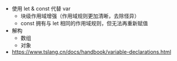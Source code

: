 - 使用 let & const 代替 var
  - 块级作用域增强（作用域规则更加清晰，去除怪异）
  - const 拥有与 let 相同的作用域规则，但无法再重新赋值
- 解构
  - 数组
  - 对象
- https://www.tslang.cn/docs/handbook/variable-declarations.html
